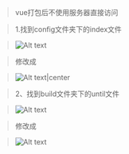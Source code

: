 >vue打包后不使用服务器直接访问

>1.找到config文件夹下的index文件

>![Alt text](https://images2017.cnblogs.com/blog/1115243/201801/1115243-20180104132653674-965378822.png)

>修改成

>![Alt text|center](https://images2017.cnblogs.com/blog/1115243/201801/1115243-20180104132828299-1547460483.png)

>2、找到build文件夹下的until文件

>![Alt text](https://images2017.cnblogs.com/blog/1115243/201801/1115243-20180104132910049-1947341303.png)

>修改成

>![Alt text](https://images2017.cnblogs.com/blog/1115243/201801/1115243-20180104132954331-1950341169.png)







